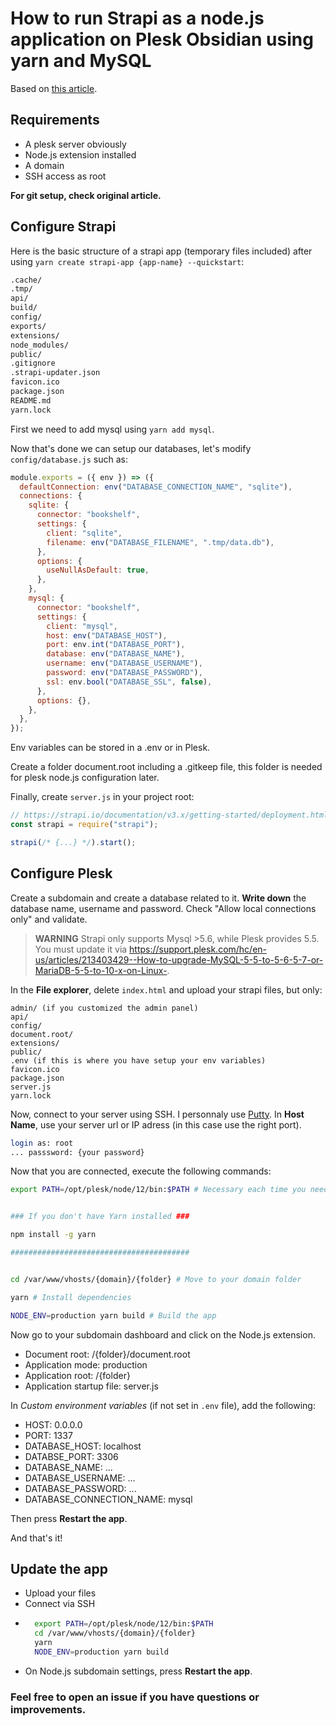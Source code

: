 # How to run Strapi as a node.js application on Plesk Obsidian using yarn and MySQL

Based on [this article](https://raoulkramer.de/deploy-run-host-strapi-on-plesk-obsidian-as-node-application/).

## Requirements

- A plesk server obviously
- Node.js extension installed
- A domain
- SSH access as root

**For git setup, check original article.**

## Configure Strapi

Here is the basic structure of a strapi app (temporary files included) after using `yarn create strapi-app {app-name} --quickstart`:

```bash
.cache/
.tmp/
api/
build/
config/
exports/
extensions/
node_modules/
public/
.gitignore
.strapi-updater.json
favicon.ico
package.json
README.md
yarn.lock
```

First we need to add mysql using `yarn add mysql`.

Now that's done we can setup our databases, let's modify `config/database.js` such as:

```js
module.exports = ({ env }) => ({
  defaultConnection: env("DATABASE_CONNECTION_NAME", "sqlite"),
  connections: {
    sqlite: {
      connector: "bookshelf",
      settings: {
        client: "sqlite",
        filename: env("DATABASE_FILENAME", ".tmp/data.db"),
      },
      options: {
        useNullAsDefault: true,
      },
    },
    mysql: {
      connector: "bookshelf",
      settings: {
        client: "mysql",
        host: env("DATABASE_HOST"),
        port: env.int("DATABASE_PORT"),
        database: env("DATABASE_NAME"),
        username: env("DATABASE_USERNAME"),
        password: env("DATABASE_PASSWORD"),
        ssl: env.bool("DATABASE_SSL", false),
      },
      options: {},
    },
  },
});
```

Env variables can be stored in a .env or in Plesk.

Create a folder document.root including a .gitkeep file, this folder is needed for plesk node.js configuration later.

Finally, create `server.js` in your project root:

```js
// https://strapi.io/documentation/v3.x/getting-started/deployment.html#application-configuration
const strapi = require("strapi");

strapi(/* {...} */).start();
```

## Configure Plesk

Create a subdomain and create a database related to it. **Write down** the database name, username and password.
Check "Allow local connections only" and validate.

> **WARNING**
> Strapi only supports Mysql >5.6, while Plesk provides 5.5. You must update it via https://support.plesk.com/hc/en-us/articles/213403429--How-to-upgrade-MySQL-5-5-to-5-6-5-7-or-MariaDB-5-5-to-10-x-on-Linux-.

In the **File explorer**, delete `index.html` and upload your strapi files, but only:

```
admin/ (if you customized the admin panel)
api/
config/
document.root/
extensions/
public/
.env (if this is where you have setup your env variables)
favicon.ico
package.json
server.js
yarn.lock
```

Now, connect to your server using SSH. I personnaly use [Putty](https://www.putty.org/).
In **Host Name**, use your server url or IP adress (in this case use the right port).

```bash
login as: root
... passsword: {your password}
```

Now that you are connected, execute the following commands:

```bash
export PATH=/opt/plesk/node/12/bin:$PATH # Necessary each time you need to use yarn


### If you don't have Yarn installed ###

npm install -g yarn

########################################


cd /var/www/vhosts/{domain}/{folder} # Move to your domain folder

yarn # Install dependencies

NODE_ENV=production yarn build # Build the app
```

Now go to your subdomain dashboard and click on the Node.js extension.

- Document root: /{folder}/document.root
- Application mode: production
- Application root: /{folder}
- Application startup file: server.js

In _Custom environment variables_ (if not set in `.env` file), add the following:

- HOST: 0.0.0.0
- PORT: 1337
- DATABASE_HOST: localhost
- DATABSE_PORT: 3306
- DATABASE_NAME: ...
- DATABASE_USERNAME: ...
- DATABASE_PASSWORD: ...
- DATABASE_CONNECTION_NAME: mysql

Then press **Restart the app**.

And that's it!

## Update the app

- Upload your files
- Connect via SSH
- ```bash
    export PATH=/opt/plesk/node/12/bin:$PATH
    cd /var/www/vhosts/{domain}/{folder}
    yarn
    NODE_ENV=production yarn build
  ```
- On Node.js subdomain settings, press **Restart the app**.

### Feel free to open an issue if you have questions or improvements.
